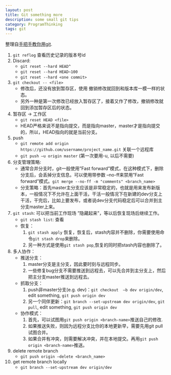 ```yaml
---
layout: post
title: Git something more
description: some small git tips
category: ProgramThinking
tags: git
---
```


整理自[手把手教你用git](http://www.cnblogs.com/tugenhua0707/p/4050072.html).

1. `git reflog` 查看历史记录的版本号id
2. Discard:
    * `git reset --hard HEAD^`
    * `git reset --hard HEAD~100`
    * `git reset --hard <one commit>`
3. `git checkout -- <file>`
    + 修改后，还没有放到暂存区，使用 撤销修改就回到和版本库一模一样的状态。
    + 另外一种是第一次修改已经放入暂存区了，接着又作了修改，撤销修改就回到添加暂存区后的状态。
4. 暂存区 -> 工作区
    + `git reset HEAD <file>`
    + HEAD严格来说不是指向提交，而是指向master，master才是指向提交的，所以，HEAD指向的就是当前分支。
5. push
    + `git remote add origin https://github.com/username/project_name.git` 关联一个远程库
    + `git push –u origin master` (第一次要用-u, 以后不需要)
6. 分支管理策略: 
    + 通常合并分支时，git一般使用”Fast forward”模式，在这种模式下，删除分支后，会丢掉分支信息。可以使用带参数 –no-ff来禁用”Fast forward”模式。`git merge --no-ff -m "comments" <branch_name>`
    + 分支策略：首先master主分支应该是非常稳定的，也就是用来发布新版本，一般情况下不允许在上面干活，干活一般情况下在新建的dev分支上干活，干完后，比如上要发布，或者说dev分支代码稳定后可以合并到主分支master上来。
7. `git stash`: 可以把当前工作现场 ”隐藏起来”，等以后恢复现场后继续工作。
    + `git stash list`: 查看
    + 恢复：
        1. `git stash apply` 恢复，恢复后，stash内容并不删除，你需要使用命令`git stash drop`来删除。
        2. 另一种方式是使用`git stash pop`,恢复的同时把stash内容也删除了。
8. 多人协作：
    + 推送分支：
        1. master分支是主分支，因此要时刻与远程同步。
        2. 一些修复bug分支不需要推送到远程去，可以先合并到主分支上，然后把主分支master推送到远程去。
    + 抓取分支：
        1. push非master分支(e.g. dev)：`git checkout  –b dev origin/dev`, edit something, `git push origin dev`
        2. 另一个同伴更新：`git branch --set-upstream dev origin/dev`, `git pull`, edit something, `git push origin dev`
    + 协作模式：
        1. 首先，可以试图用`git push origin <branch-name>`推送自己的修改.
        2. 如果推送失败，则因为远程分支比你的本地更新早，需要先用git pull试图合并。
        3. 如果合并有冲突，则需要解决冲突，并在本地提交。再用`git push origin <branch-name>`推送。
9. delete remote branch
    + `git push origin —delete <branch_name>`
10. get remote branch locally
    + `git branch --set-upstream dev origin/dev`
